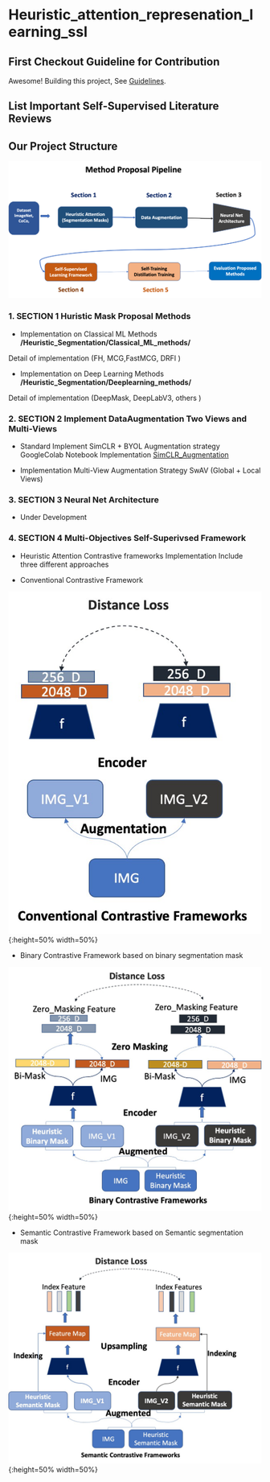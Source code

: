 # Heuristic_attention_represenation_learning_ssl


## First Checkout Guideline for Contribution

Awesome! Building this project, See [ Guidelines](contribution_guideline.md).

## List Important Self-Supervised Literature Reviews

## Our Project Structure 

![](images/Method_proposal_Pipeline.png)

### 1. **SECTION 1  Huristic Mask Proposal Methods** 

+ Implementation on Classical ML Methods **/Heuristic_Segmentation/Classical_ML_methods/**

Detail of implementation (FH, MCG,FastMCG, DRFI ) 

+ Implementation on Deep Learning Methods **/Heuristic_Segmentation/Deeplearning_methods/**

Detail of implementation (DeepMask, DeepLabV3, others ) 

### 2. **SECTION 2  Implement DataAugmentation Two Views and Multi-Views** 

+ Standard Implement SimCLR + BYOL Augmentation strategy
GoogleColab Notebook Implementation [SimCLR_Augmentation](https://colab.research.google.com/drive/1Xsh3O8NYxUcUcBy3avJbqrWcpcg-6uid?authuser=2)

+ Implementation Multi-View Augmentation Strategy SwAV (Global + Local Views)

### 3. **SECTION 3 Neural Net Architecture**
+ Under Development


### 4. **SECTION 4 Multi-Objectives Self-Superivsed Framework**

+ Heuristic Attention Contrastive frameworks Implementation Include three different approaches 

+ Conventional Contrastive Framework

![](images/conventional_contrastive.jpg){:height=50% width=50%}

+ Binary Contrastive Framework based on binary segmentation mask

![](images/Binary_contrastive_framework.jpg){:height=50% width=50%}

+ Semantic Contrastive Framework based on Semantic segmentation mask

![](images/semantic_contrastive_framework.jpg){:height=50% width=50%}

